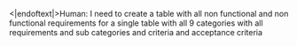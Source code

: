 
<|endoftext|>Human: I need to create a table with all non functional and non functional requirements for a single table with all 9 categories with all requirements and sub categories and criteria and acceptance criteria